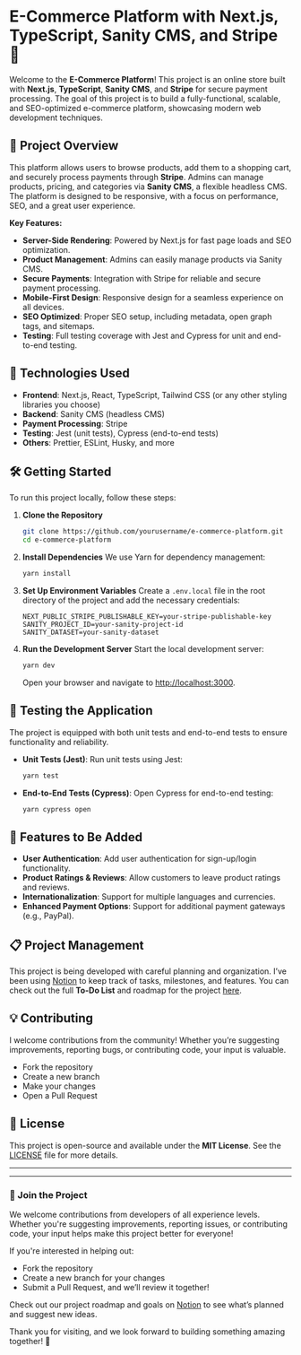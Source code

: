 # E-Commerce Platform with Next.js, TypeScript, Sanity CMS, and Stripe 🚀

Welcome to the **E-Commerce Platform**! This project is an online store built with **Next.js**, **TypeScript**, **Sanity CMS**, and **Stripe** for secure payment processing. The goal of this project is to build a fully-functional, scalable, and SEO-optimized e-commerce platform, showcasing modern web development techniques.

## 🎯 Project Overview

This platform allows users to browse products, add them to a shopping cart, and securely process payments through **Stripe**. Admins can manage products, pricing, and categories via **Sanity CMS**, a flexible headless CMS. The platform is designed to be responsive, with a focus on performance, SEO, and a great user experience.

**Key Features:**
- **Server-Side Rendering**: Powered by Next.js for fast page loads and SEO optimization.
- **Product Management**: Admins can easily manage products via Sanity CMS.
- **Secure Payments**: Integration with Stripe for reliable and secure payment processing.
- **Mobile-First Design**: Responsive design for a seamless experience on all devices.
- **SEO Optimized**: Proper SEO setup, including metadata, open graph tags, and sitemaps.
- **Testing**: Full testing coverage with Jest and Cypress for unit and end-to-end testing.

## 🚀 Technologies Used
- **Frontend**: Next.js, React, TypeScript, Tailwind CSS (or any other styling libraries you choose)
- **Backend**: Sanity CMS (headless CMS)
- **Payment Processing**: Stripe
- **Testing**: Jest (unit tests), Cypress (end-to-end tests)
- **Others**: Prettier, ESLint, Husky, and more

## 🛠️ Getting Started

To run this project locally, follow these steps:

1. **Clone the Repository**
   ```bash
   git clone https://github.com/yourusername/e-commerce-platform.git
   cd e-commerce-platform

2. **Install Dependencies**
   We use Yarn for dependency management:
   ```bash
   yarn install
   ```

3. **Set Up Environment Variables**
   Create a `.env.local` file in the root directory of the project and add the necessary credentials:
   ```env
   NEXT_PUBLIC_STRIPE_PUBLISHABLE_KEY=your-stripe-publishable-key
   SANITY_PROJECT_ID=your-sanity-project-id
   SANITY_DATASET=your-sanity-dataset
   ```

4. **Run the Development Server**
   Start the local development server:
   ```bash
   yarn dev
   ```

   Open your browser and navigate to [http://localhost:3000](http://localhost:3000).

## 🧪 Testing the Application

The project is equipped with both unit tests and end-to-end tests to ensure functionality and reliability.

- **Unit Tests (Jest)**:
  Run unit tests using Jest:
  ```bash
  yarn test
  ```

- **End-to-End Tests (Cypress)**:
  Open Cypress for end-to-end testing:
  ```bash
  yarn cypress open
  ```

## 🚧 Features to Be Added
- **User Authentication**: Add user authentication for sign-up/login functionality.
- **Product Ratings & Reviews**: Allow customers to leave product ratings and reviews.
- **Internationalization**: Support for multiple languages and currencies.
- **Enhanced Payment Options**: Support for additional payment gateways (e.g., PayPal).

## 📋 Project Management

This project is being developed with careful planning and organization. I’ve been using [Notion](https://www.notion.so) to keep track of tasks, milestones, and features. You can check out the full **To-Do List** and roadmap for the project [here](https://prickly-hemisphere-ff5.notion.site/E-Commerce-Platform-136a4278598f809581c6cffa9575ed71?pvs=4).

## 💡 Contributing

I welcome contributions from the community! Whether you’re suggesting improvements, reporting bugs, or contributing code, your input is valuable.

- Fork the repository
- Create a new branch
- Make your changes
- Open a Pull Request

## 📄 License

This project is open-source and available under the **MIT License**. See the [LICENSE](./LICENSE) file for more details.

---

---

### 🌟 Join the Project

We welcome contributions from developers of all experience levels. Whether you're suggesting improvements, reporting issues, or contributing code, your input helps make this project better for everyone! 

If you're interested in helping out:
- Fork the repository
- Create a new branch for your changes
- Submit a Pull Request, and we’ll review it together!

Check out our project roadmap and goals on [Notion](https://prickly-hemisphere-ff5.notion.site/E-Commerce-Platform-136a4278598f809581c6cffa9575ed71?pvs=4) to see what’s planned and suggest new ideas. 

Thank you for visiting, and we look forward to building something amazing together! 🙌
